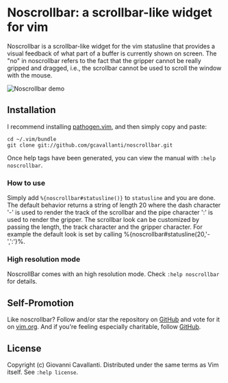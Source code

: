 # Noscrollbar: a scrollbar-like widget for vim 

Noscrollbar is a scrollbar-like widget for the vim statusline that
provides a visual feedback of what part of a buffer is currently shown on
screen.  The "no" in noscrollbar refers to the fact that the gripper cannot be
really gripped and dragged, i.e., the scrollbar cannot be used to scroll the
window with the mouse.  

![Noscrollbar demo](https://gcavallanti.github.io/vimpos/noscrollbar.gif)

## Installation

I recommend installing [pathogen.vim](https://github.com/tpope/vim-pathogen), and
then simply copy and paste:

    cd ~/.vim/bundle
    git clone git://github.com/gcavallanti/noscrollbar.git

Once help tags have been generated, you can view the manual with
`:help noscrollbar`.

### How to use

Simply add `%{noscrollbar#statusline()}` to `statusline` and you are done.  The
default behavior returns a string of length 20 where the dash character '-' is
used to render the track of the scrollbar and the pipe character ':' is used to
render the gripper.  The scrollbar look can be customized by passing the length,
the track character and the gripper character. For example the default look is
set by calling %{noscrollbar#statusline(20,'-',':'}%.

### High resolution mode

NoscrollBar comes with an high resolution mode.  Check `:help noscrollbar`
for details. 

## Self-Promotion

Like noscrollbar? Follow and/or star the repository on
[GitHub](https://github.com/gcavallanti/vim-noscrollbar) and vote for it on
[vim.org](http://www.vim.org/scripts/script.php?script_id=1697).  And if
you're feeling especially charitable, follow
[GitHub](https://github.com/gcavallanti).

## License

Copyright (c) Giovanni Cavallanti.  Distributed under the same terms as Vim itself.
See `:help license`.
